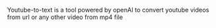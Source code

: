 Youtube-to-text is a tool powered by openAI to convert youtube videos from url
or any other video from mp4 file

